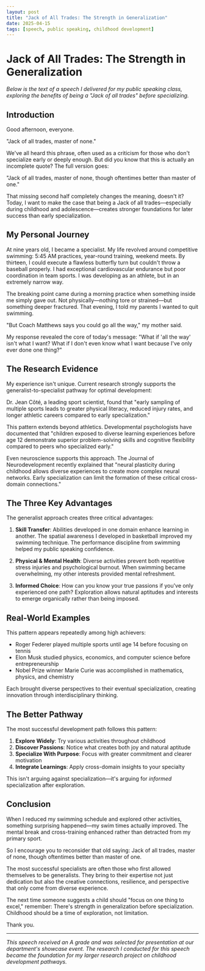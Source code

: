 ```yaml
---
layout: post
title: "Jack of All Trades: The Strength in Generalization"
date: 2025-04-15
tags: [speech, public speaking, childhood development]
---
```


# Jack of All Trades: The Strength in Generalization

*Below is the text of a speech I delivered for my public speaking class, exploring the benefits of being a "Jack of all trades" before specializing.*

## Introduction

Good afternoon, everyone.

"Jack of all trades, master of none."

We've all heard this phrase, often used as a criticism for those who don't specialize early or deeply enough. But did you know that this is actually an incomplete quote? The full version goes:

"Jack of all trades, master of none, though oftentimes better than master of one."

That missing second half completely changes the meaning, doesn't it? Today, I want to make the case that being a Jack of all trades—especially during childhood and adolescence—creates stronger foundations for later success than early specialization.

## My Personal Journey

At nine years old, I became a specialist. My life revolved around competitive swimming: 5:45 AM practices, year-round training, weekend meets. By thirteen, I could execute a flawless butterfly turn but couldn't throw a baseball properly. I had exceptional cardiovascular endurance but poor coordination in team sports. I was developing as an athlete, but in an extremely narrow way.

The breaking point came during a morning practice when something inside me simply gave out. Not physically—nothing tore or strained—but something deeper fractured. That evening, I told my parents I wanted to quit swimming.

"But Coach Matthews says you could go all the way," my mother said.

My response revealed the core of today's message: "What if 'all the way' isn't what I want? What if I don't even know what I want because I've only ever done one thing?"

## The Research Evidence

My experience isn't unique. Current research strongly supports the generalist-to-specialist pathway for optimal development:

Dr. Jean Côté, a leading sport scientist, found that "early sampling of multiple sports leads to greater physical literacy, reduced injury rates, and longer athletic careers compared to early specialization."

This pattern extends beyond athletics. Developmental psychologists have documented that "children exposed to diverse learning experiences before age 12 demonstrate superior problem-solving skills and cognitive flexibility compared to peers who specialized early."

Even neuroscience supports this approach. The Journal of Neurodevelopment recently explained that "neural plasticity during childhood allows diverse experiences to create more complex neural networks. Early specialization can limit the formation of these critical cross-domain connections."

## The Three Key Advantages

The generalist approach creates three critical advantages:

1. **Skill Transfer**: Abilities developed in one domain enhance learning in another. The spatial awareness I developed in basketball improved my swimming technique. The performance discipline from swimming helped my public speaking confidence.

2. **Physical & Mental Health**: Diverse activities prevent both repetitive stress injuries and psychological burnout. When swimming became overwhelming, my other interests provided mental refreshment.

3. **Informed Choice**: How can you know your true passions if you've only experienced one path? Exploration allows natural aptitudes and interests to emerge organically rather than being imposed.

## Real-World Examples

This pattern appears repeatedly among high achievers:

- Roger Federer played multiple sports until age 14 before focusing on tennis
- Elon Musk studied physics, economics, and computer science before entrepreneurship
- Nobel Prize winner Marie Curie was accomplished in mathematics, physics, and chemistry

Each brought diverse perspectives to their eventual specialization, creating innovation through interdisciplinary thinking.

## The Better Pathway

The most successful development path follows this pattern:

1. **Explore Widely**: Try various activities throughout childhood
2. **Discover Passions**: Notice what creates both joy and natural aptitude
3. **Specialize With Purpose**: Focus with greater commitment and clearer motivation
4. **Integrate Learnings**: Apply cross-domain insights to your specialty

This isn't arguing against specialization—it's arguing for *informed* specialization after exploration.

## Conclusion

When I reduced my swimming schedule and explored other activities, something surprising happened—my swim times actually improved. The mental break and cross-training enhanced rather than detracted from my primary sport.

So I encourage you to reconsider that old saying: Jack of all trades, master of none, though oftentimes better than master of one.

The most successful specialists are often those who first allowed themselves to be generalists. They bring to their expertise not just dedication but also the creative connections, resilience, and perspective that only come from diverse experience.

The next time someone suggests a child should "focus on one thing to excel," remember: There's strength in generalization before specialization. Childhood should be a time of exploration, not limitation.

Thank you.

---

*This speech received an A grade and was selected for presentation at our department's showcase event. The research I conducted for this speech became the foundation for my larger research project on childhood development pathways.*